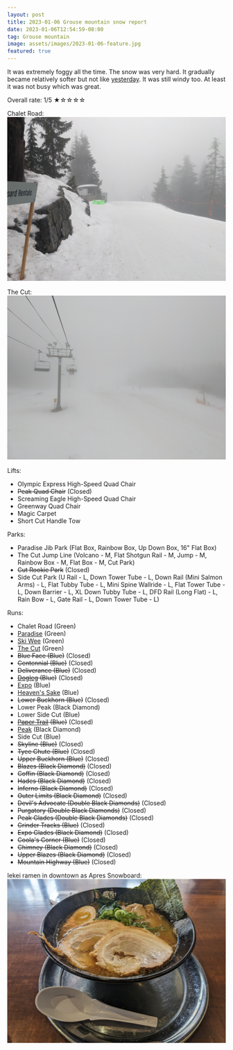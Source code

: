 ```yaml
---
layout: post
title: 2023-01-06 Grouse mountain snow report
date: 2023-01-06T12:54:59-08:00
tag: Grouse mountain
image: assets/images/2023-01-06-feature.jpg
featured: true
---
```


It was extremely foggy all the time. The snow was very hard. It gradually became relatively softer but not like [yesterday](/2023-01-05-grouse-mountain-snow-report/). It was still windy too. At least it was not busy which was great.

Overall rate: 1/5 ★☆☆☆☆

Chalet Road:
![](/assets/images/2023-01-06-chalet-road.jpg)

The Cut:
![](/assets/images/2023-01-06-the-cut.jpg)

Lifts:

* Olympic Express High-Speed Quad Chair
* <del>Peak Quad Chair</del> (Closed)
* Screaming Eagle High-Speed Quad Chair
* Greenway Quad Chair
* Magic Carpet
* Short Cut Handle Tow

Parks:

* Paradise Jib Park (Flat Box, Rainbow Box, Up Down Box, 16" Flat Box)
* The Cut Jump Line (Volcano - M, Flat Shotgun Rail - M, Jump - M, Rainbow Box - M, Flat Box - M, Cut Park)
* <del>Cut Rookie Park</del> (Closed)
* Side Cut Park (U Rail - L, Down Tower Tube - L, Down Rail (Mini Salmon Arms) - L, Flat Tubby Tube - L, Mini Spine Wallride - L, Flat Tower Tube - L, Down Barrier - L, XL Down Tubby Tube - L, DFD Rail (Long Flat) - L, Rain Bow - L, Gate Rail - L, Down Tower Tube - L)

Runs:

* Chalet Road (Green)
* [Paradise](/grouse/paradise) (Green)
* [Ski Wee](/magic-carpet/) (Green)
* [The Cut](/grouse/the-cut/) (Green)
* <del>Blue Face (Blue)</del> (Closed)
* <del>Centennial (Blue)</del> (Closed)
* <del>Deliverance (Blue)</del> (Closed)
* <del>[Dogleg](/dogleg/) (Blue)</del> (Closed)
* [Expo](/grouse/expo/) (Blue)
* [Heaven's Sake](/heavens-sake/) (Blue)
* <del>Lower Buckhorn (Blue)</del> (Closed)
* Lower Peak (Black Diamond)
* Lower Side Cut (Blue)
* <del>[Paper Trail](/paper-trail/) (Blue)</del> (Closed)
* [Peak](/grouse/peak/) (Black Diamond)
* Side Cut (Blue)
* <del>Skyline (Blue)</del> (Closed)
* <del>Tyee Chute (Blue)</del> (Closed)
* <del>Upper Buckhorn (Blue)</del> (Closed)
* <del>Blazes (Black Diamond)</del> (Closed)
* <del>Coffin (Black Diamond)</del> (Closed)
* <del>Hades (Black Diamond)</del> (Closed)
* <del>Inferno (Black Diamond)</del> (Closed)
* <del>Outer Limits (Black Diamond)</del> (Closed)
* <del>Devil's Advocate (Double Black Diamonds)</del> (Closed)
* <del>Purgatory (Double Black Diamonds)</del> (Closed)
* <del>Peak Glades (Double Black Diamonds)</del> (Closed)
* <del>Grinder Tracks (Blue)</del> (Closed)
* <del>Expo Glades (Black Diamond)</del> (Closed)
* <del>Coola's Corner (Blue)</del> (Closed)
* <del>Chimney (Black Diamond)</del> (Closed)
* <del>Upper Blazes (Black Diamond)</del> (Closed)
* <del>Mountain Highway (Blue)</del> (Closed)

Iekei ramen in downtown as Apres Snowboard:
![](/assets/images/2023-01-06-iekei-ramen.jpg)
